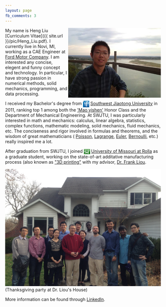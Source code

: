 ```yaml
---
layout: page
fb_comments: 3
---
```


<img src="/pic/heng.jpg" width="300" height="225" align="right">

My name is Heng Liu [Curriculum Vitae]({{ site.url }}/pic/Heng_Liu.pdf). I currently live in Novi, MI, working as a CAE Engineer at [Ford Motor Company](http://www.ford.com/). I am interested any concise, elegent and funny concept and technology. In particular, I have strong passion in numerical methods, solid mechanics, programming, and data processing.

I received my Bachelor's degree from <img src="/pic/swjtu.jpg" width="20" height="21" style="display:inline-block;vertical-align:middle"> [Southwest Jiaotong University](http://www.swjtu.edu.cn/) in 2011, ranking top 1 among both the ['Mao yishen'](http://en.wikipedia.org/wiki/Mao_Yisheng) Honor Class and the Department of Mechanical Engineering. At SWJTU, I was particularly interested in math and mechanics: calculus, linear algebra, statistics, complex functions, mathematic modeling, solid mechanics, fluid mechanics, etc. The conciseness and rigor involved in formulas and theorems, and the wisdom of great mathematicians ( [Poisson](http://en.wikipedia.org/wiki/Sim%C3%A9on_Denis_Poisson), [Lagrange](http://en.wikipedia.org/wiki/Joseph-Louis_Lagrange), [Euler](http://en.wikipedia.org/wiki/Leonhard_Euler), [Bernoulli](http://en.wikipedia.org/wiki/Jacob_Bernoulli), etc.) really inspired me a lot.

After graduation from SWJTU, I joined <img src="/pic/mst.jpg" width="20" height="16" style="display:inline-block;vertical-align:middle"> [University of Missouri at Rolla](http://www.mst.edu/) as a graduate student, working on the state-of-art additative manufacturing process (also known as ["3D printing"](http://en.wikipedia.org/wiki/3D_printing) with my advisor, [Dr. Frank Liou](http://web.mst.edu/~liou/). 

<img src="/pic/thanksgiving_party.JPG">
(Thanksgiving party at Dr. Liou's House)

More information can be found through [LinkedIn](http://www.linkedin.com/pub/heng-liu/3b/597/625/).